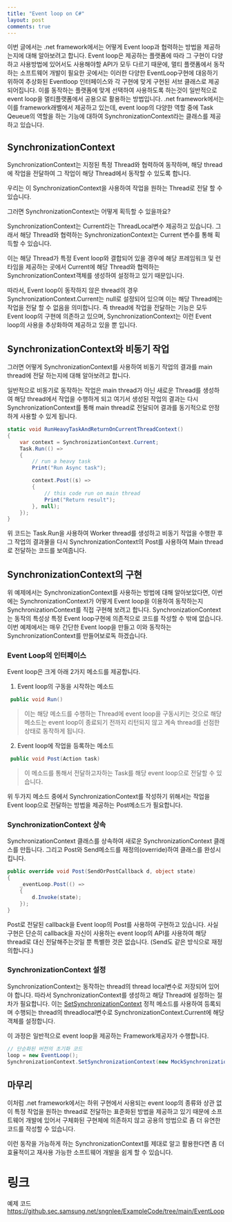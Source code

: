 ```yaml
---
title: "Event loop on C#"
layout: post
comments: true
---
```


이번 글에서는 .net framework에서는 어떻게 Event loop과 협력하는 방법을 제공하는지에 대해 알아보려고 합니다. Event loop은 제공하는 플랫폼에 따라 그 구현이 다양하고 사용방법에 있어서도 사용해야할 API가 모두 다르기 때문에, 멀티 플랫폼에서 동작하는 소프트웨어 개발이 필요한 곳에서는 이러한 다양한 EventLoop구현에 대응하기 위하여 추상화된 Eventloop 인터페이스와 각 구현에 맞게 구현된 서브 클래스로 제공되어집니다. 이를 동작하는 플랫폼에 맞게 선택하여 사용하도록 하는것이 일반적으로 event loop을 멀티플랫폼에서 공용으로 활용하는 방법입니다.
 .net framework에서는 이를 framework래벨에서 제공하고 있는데, event loop의 다양한 역할 중에 Task Qeueue의 역할을 하는 기능에 대하여 SynchronizationContext라는 클래스를 제공하고 있습니다.


## SynchronizationContext
SynchronizationContext는 지정된 특정 Thread와 협력하여 동작하며, 해당 thread에 작업을 전달하여 그 작업이 해당 Thread에서 동작할 수 있도록 합니다.

우리는 이 SynchronizationContext을 사용하여 작업을 원하는 Thread로 전달 할 수 있습니다. 

그러면 SynchronizationContext는 어떻게 획득할 수 있을까요?

SynchronizationContext는 Current라는 ThreadLocal변수 제공하고 있습니다. 그래서 해당 Thread와 협력하는 SynchronizationContext는 Current 변수를 통해 획득할 수 있습니다. 

이는 해당 Thread가 특정 Event loop와 결합되어 있을 경우에 해당 프레임워크 및 런타임을 제공하는 곳에서 Current에 해당 Thread와 협력하는 SynchronizationContext객체를 생성하여 설정하고 있기 때문입니다.

따라서, Event loop이 동작하지 않은 thread의 경우 SynchronizationContext.Current는 null로 설정되어 있으며 이는 해당 Thread에는 작업을 전달 할 수 없음을 의미합니다.
즉 thread에 작업을 전달하는 기능은 모두 Event loop의 구현에 의존하고 있으며, SynchronizationContext는 이런 Event loop의 사용을 추상화하여 제공하고 있을 뿐 입니다.

## SynchronizationContext와 비동기 작업
그러면 어떻게 SynchronizationContext를 사용하여 비동기 작업의 결과를 main thread에 전달 하는지에 대해 알아보려고 합니다.

일반적으로 비동기로 동작하는 작업은 main thread가 아닌 새로운 Thread를 생성하여 해당 thread에서 작업을 수행하게 되고 여기서 생성된 작업의 결과는 다시 SynchronizationContext를 통해 main thread로 전달되어 결과를 동기적으로 안정하게 사용할 수 있게 됩니다.

```c#
static void RunHeavyTaskAndReturnOnCurrentThreadContext()
{
    var context = SynchronizationContext.Current;
    Task.Run(() =>
    {
        // run a heavy task
        Print("Run Async task");

        context.Post((s) =>
        {
            // this code run on main thread
            Print("Return result");
        }, null);
    });
}
```

위 코드는 Task.Run을 사용하여 Worker thread를 생성하고 비동기 작업을 수행한 후 그 작업의 결과물을 다시 SynchronizationContext의 Post를 사용하여 Main thread로 전달하는 코드를 보여줍니다. 

## SynchronizationContext의 구현
위 예제에서는 SynchronizationContext를 사용하는 방법에 대해 알아보았다면, 이번에는 SynchronizationContext가 어떻게 Event loop을 이용하여 동작하는지 SynchronizationContext를 직접 구현해 보려고 합니다. SynchronizationContext는 동작의 특성상 특정 Event loop구현에 의존적으로 코드를 작성할 수 밖에 없습니다. 이번 예제에서는 매우 간단한 Event loop을 만들고 이와 동작하는 SynchronizationContext를 만들어보로독 하겠습니다.

### Event Loop의 인터페이스
Event loop은 크게 아래 2가지 메소드를 제공합니다. 
1. Event loop의 구동을 시작하는 메소드
 ```c#
  public void Run()
 ```
  >이는 해당 메소드를 수행하는 Thread에 event loop을 구동시키는 것으로 해당 메소드는 event loop이 종료되기 전까지 리턴되지 않고 계속 thread를 선점한 상태로 동작하게 됩니다.
2. Event loop에 작업을 등록하는 메소드
 ```c#
  public void Post(Action task)
 ```
  >이 메소드를 통해서 전달하고자하는 Task를 해당 event loop으로 전달할 수 있습니다.

위 두가지 메소드 중에서 SynchronizationContext를 작성하기 위해서는 작업을 Event loop으로 전달하는 방법을 제공하는 Post메소드가 필요합니다.

### SynchronizationContext 상속
SynchronizationContext 클래스를 상속하여 새로운 SynchronizationContext 클래스를 만듭니다. 그리고 Post와 Send메소드를 재정의(override)하여 클래스를 완성시킵니다.
```c#
public override void Post(SendOrPostCallback d, object state)
{
    _eventLoop.Post(() =>
    {
        d.Invoke(state);
    });
}
```
Post로 전달된 callback을 Event loop의 Post를 사용하여 구현하고 있습니다. 사실 구현은 단순히 callback을 자신이 사용하는 event loop의 API를 사용하여 해당 thread로 대신 전달해주는것일 뿐 특별한 것은 없습니다.
(Send도 같은 방식으로 재정의합니다.)

### SynchronizationContext 설정
SynchronizationContext는 동작하는 thread의 thread local변수로 저장되어 있어야 합니다. 따라서 SynchronizationContext를 생성하고 해당 Thread에 설정하는 절차가 필요합니다. 이는 [SetSynchronizationContext](https://docs.microsoft.com/en-us/dotnet/api/system.threading.synchronizationcontext.setsynchronizationcontext?view=net-5.0) 정적 메소드를 사용하여 등록되며 수행되는 thread의 threadlocal변수로 SynchronizationContext.Current에 해당 객체를 설정합니다.

이 과정은 일반적으로 event loop을 제공하는 Framework제공자가 수행합니다.
```c#
// 단순화된 버전의 초기화 코드
loop = new EventLoop();
SynchronizationContext.SetSynchronizationContext(new MockSynchronizationContext(loop));
```

## 마무리
이처럼 .net framework에서는 하위 구현에서 사용되는 event loop의 종류와 상관 없이 특정 작업을 원하는 thread로 전달하는 표준화된 방법을 제공하고 있기 때문에 소프트웨어 개발에 있어서 구체화된 구현체에 의존하지 않고 공용의 방법으로 좀 더 유연한 코드를 작성할 수 있습니다.

이런 동작을 가능하게 하는 SynchronizationContext를 제대로 알고 활용한다면 좀 더 효율적이고 재사용 가능한 소프트웨어 개발을 쉽게 할 수 있습니다.

# 링크
 예제 코드 https://github.sec.samsung.net/sngnlee/ExampleCode/tree/main/EventLoop
